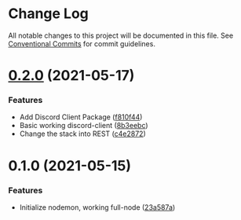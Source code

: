 # Change Log

All notable changes to this project will be documented in this file.
See [Conventional Commits](https://conventionalcommits.org) for commit guidelines.

# [0.2.0](https://github.com/GarfDev/the-node/compare/v0.1.0...v0.2.0) (2021-05-17)


### Features

* Add Discord Client Package ([f810f44](https://github.com/GarfDev/the-node/commit/f810f4433eefc5c0d4046f030c40d614b8c3e484))
* Basic working discord-client ([8b3eebc](https://github.com/GarfDev/the-node/commit/8b3eebc793ca32a35e0f9c1a5c4b7036f9adce7f))
* Change the stack into REST ([c4e2872](https://github.com/GarfDev/the-node/commit/c4e2872f09c7a15ee195fa4242d8d00277410e8b))





# 0.1.0 (2021-05-15)


### Features

* Initialize nodemon, working full-node ([23a587a](https://github.com/GarfDev/the-node/commit/23a587a0400fd4c5190cf654d819a1f2d6499438))
